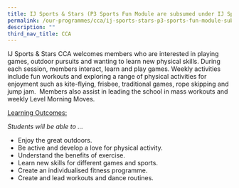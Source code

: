 ```yaml
---
title: IJ Sports & Stars (P3 Sports Fun Module are subsumed under IJ Sports & Stars)
permalink: /our-programmes/cca/ij-sports-stars-p3-sports-fun-module-subsumed/
description: ""
third_nav_title: CCA
---
```

IJ Sports & Stars CCA welcomes members who are interested in playing games, outdoor pursuits and wanting to learn new physical skills. During each session, members interact, learn and play games. Weekly activities include fun workouts and exploring a range of physical activities for enjoyment such as kite-flying, frisbee, traditional games, rope skipping and jump jam.  Members also assist in leading the school in mass workouts and weekly Level Morning Moves.

<u>Learning Outcomes:</u>

_Students will be able to …_

*   Enjoy the great outdoors.
*   Be active and develop a love for physical activity.
*   Understand the benefits of exercise.
*   Learn new skills for different games and sports.
*   Create an individualised fitness programme.
*   Create and lead workouts and dance routines.